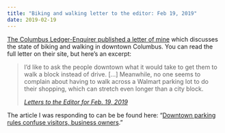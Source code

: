 ```yaml
---
title: "Biking and walking letter to the editor: Feb 19, 2019"
date: 2019-02-19
---
```

[The Columbus Ledger-Enquirer published a letter of mine](https://www.ledger-enquirer.com/opinion/letters-to-the-editor/article226272120.html) which discusses the state of biking and walking in downtown Columbus. You can read the full letter on their site, but here’s an excerpt:

> I’d like to ask the people downtown what it would take to get them to walk a block instead of drive. […] Meanwhile, no one seems to complain about having to walk across a Walmart parking lot to do their shopping, which can stretch even longer than a city block.
> 
> <cite>[Letters to the Editor for Feb. 19, 2019](https://www.ledger-enquirer.com/opinion/letters-to-the-editor/article226272120.html)</cite>


The article I was responding to can be be found here: “[Downtown parking rules confuse visitors, business owners](https://www.ledger-enquirer.com/opinion/letters-to-the-editor/article226272120.html#storylink=cpy).”
